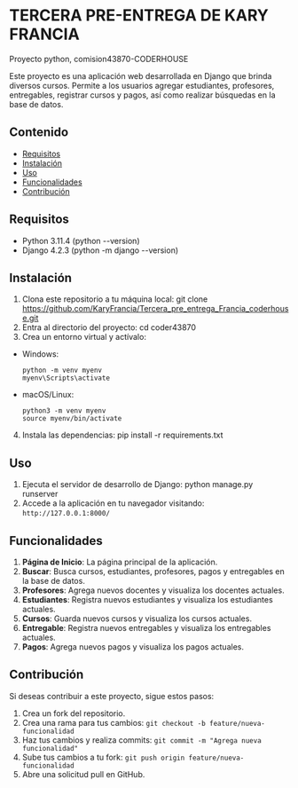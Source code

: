 # TERCERA PRE-ENTREGA DE KARY FRANCIA
Proyecto python, comision43870-CODERHOUSE

Este proyecto es una aplicación web desarrollada en Django que brinda diversos cursos. Permite a los usuarios agregar estudiantes, profesores, entregables, 
registrar cursos y pagos, así como realizar búsquedas en la base de datos.
## Contenido

- [Requisitos](#requisitos)
- [Instalación](#instalación)
- [Uso](#uso)
- [Funcionalidades](#funcionalidades)
- [Contribución](#contribución)

## Requisitos

- Python 3.11.4 (python --version)
- Django 4.2.3 (python -m django --version)

## Instalación

1. Clona este repositorio a tu máquina local: git clone https://github.com/KaryFrancia/Tercera_pre_entrega_Francia_coderhouse.git
2. Entra al directorio del proyecto: cd coder43870
3. Crea un entorno virtual y actívalo:
- Windows:
  ```
  python -m venv myenv
  myenv\Scripts\activate
  ```
- macOS/Linux:
  ```
  python3 -m venv myenv
  source myenv/bin/activate
  ```

4. Instala las dependencias: pip install -r requirements.txt

## Uso

1. Ejecuta el servidor de desarrollo de Django: python manage.py runserver
2. Accede a la aplicación en tu navegador visitando: `http://127.0.0.1:8000/`

## Funcionalidades

1. **Página de Inicio**: La página principal de la aplicación.
2. **Buscar**: Busca cursos, estudiantes, profesores, pagos y entregables en la base de datos.
3. **Profesores**: Agrega nuevos docentes y visualiza los docentes actuales.
4. **Estudiantes**: Registra nuevos estudiantes y visualiza los estudiantes actuales.
5. **Cursos**: Guarda nuevos cursos y visualiza los cursos actuales.
6. **Entregable**: Registra nuevos entregables y visualiza los entregables actuales.
7. **Pagos**: Agrega nuevos pagos y visualiza los pagos actuales.

## Contribución

Si deseas contribuir a este proyecto, sigue estos pasos:

1. Crea un fork del repositorio.
2. Crea una rama para tus cambios: `git checkout -b feature/nueva-funcionalidad`
3. Haz tus cambios y realiza commits: `git commit -m "Agrega nueva funcionalidad"`
4. Sube tus cambios a tu fork: `git push origin feature/nueva-funcionalidad`
5. Abre una solicitud pull en GitHub.
